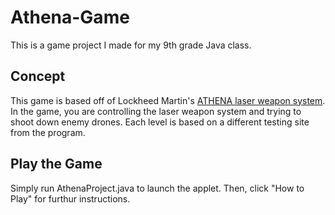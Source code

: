 # Athena-Game
This is a game project I made for my 9th grade Java class.

## Concept
This game is based off of Lockheed Martin's [ATHENA laser weapon system](https://news.lockheedmartin.com/2019-11-07-ATHENA-Successfully-Defends-Drone-Threat). In the game, you are controlling the laser weapon system and trying to shoot down enemy drones. Each level is based on a different testing site from the program. 

## Play the Game
Simply run AthenaProject.java to launch the applet. Then, click "How to Play" for furthur instructions.
